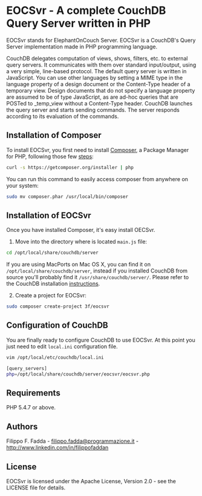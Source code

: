EOCSvr - A complete CouchDB Query Server written in PHP
=======================================================
EOCSvr stands for ElephantOnCouch Server. EOCSvr is a CouchDB's Query Server implementation made in PHP programming language.

CouchDB delegates computation of views, shows, filters, etc. to external query servers. It communicates with them over
standard input/output, using a very simple, line-based protocol. The default query server is written in JavaScript.
You can use other languages by setting a MIME type in the language property of a design document or the Content-Type
header of a temporary view. Design documents that do not specify a language property are assumed to be of type JavaScript,
as are ad-hoc queries that are POSTed to _temp_view without a Content-Type header.
CouchDB launches the query server and starts sending commands. The server responds according to its evaluation
of the commands.


Installation of Composer
------------------------

To install EOCSvr, you first need to install [Composer](http://getcomposer.org/), a Package Manager for PHP, following those few [steps](http://getcomposer.org/doc/00-intro.md#installation-nix):

``` sh
curl -s https://getcomposer.org/installer | php
```

You can run this command to easily access composer from anywhere on your system:

``` sh
sudo mv composer.phar /usr/local/bin/composer
```

Installation of EOCSvr
----------------------
Once you have installed Composer, it's easy install OECSvr.

1. Move into the directory where is located `main.js` file:
``` sh
cd /opt/local/share/couchdb/server
```
If you are using MacPorts on Mac OS X, you can find it on `/opt/local/share/couchdb/server`, instead if you installed CouchDB from source you'll probably find it `/usr/share/couchdb/server/`. Please refer to the CouchDB installation [instructions](http://wiki.apache.org/couchdb/Installation).

2. Create a project for EOCSvr:
``` sh
sudo composer create-project 3f/eocsvr
```

Configuration of CouchDB
----------------------------------
You are finally ready to configure CouchDB to use EOCSvr. At this point you just need to edit `local.ini` configuration file.

``` sh
vim /opt/local/etc/couchdb/local.ini
```

``` sh
[query_servers]
php=/opt/local/share/couchdb/server/eocsvr/eocsvr.php
```


Requirements
------------
PHP 5.4.7 or above.


Authors
-------
Filippo F. Fadda - <filippo.fadda@programmazione.it> - <http://www.linkedin.com/in/filippofaddan>


License
-------
EOCSvr is licensed under the Apache License, Version 2.0 - see the LICENSE file for details.
